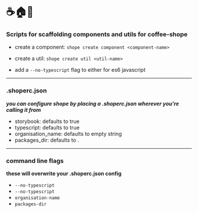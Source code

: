 # :coffee::house::scroll:
### Scripts for scaffolding components and utils for coffee-shope

 - create a component:
    `shope create component <component-name>`

 - create a util:
    `shope create util <util-name>`
    
 - add a `--no-typescript` flag to either for es6 javascript
---

### .shoperc.json
***you can configure shope by placing a .shoperc.json wherever you're calling it from***

 - storybook: defaults to true
 - typescript: defaults to true
 - organisation_name: defaults to empty string
 - packages_dir: defaults to .
---

### command line flags
**these will overwrite your .shoperc.json config**

- `--no-typescript`
- `--no-typescript`
- `organisation-name`
- `packages-dir`
